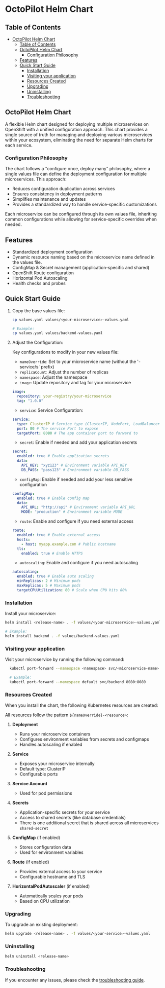 # OctoPilot Helm Chart

## Table of Contents

- [OctoPilot Helm Chart](#octopilot-helm-chart)
  - [Table of Contents](#table-of-contents)
  - [OctoPilot Helm Chart](#octopilot-helm-chart-1)
    - [Configuration Philosophy](#configuration-philosophy)
  - [Features](#features)
  - [Quick Start Guide](#quick-start-guide)
    - [Installation](#installation)
    - [Visiting your application](#visiting-your-application)
    - [Resources Created](#resources-created)
    - [Upgrading](#upgrading)
    - [Uninstalling](#uninstalling)
    - [Troubleshooting](#troubleshooting)

## OctoPilot Helm Chart

A flexible Helm chart designed for deploying multiple microservices on OpenShift with a unified configuration approach. This chart provides a single source of truth for managing and deploying various microservices within your ecosystem, eliminating the need for separate Helm charts for each service.

### Configuration Philosophy

The chart follows a "configure once, deploy many" philosophy, where a single values file can define the deployment configuration for multiple microservices. This approach:

- Reduces configuration duplication across services
- Ensures consistency in deployment patterns
- Simplifies maintenance and updates
- Provides a standardized way to handle service-specific customizations

Each microservice can be configured through its own values file, inheriting common configurations while allowing for service-specific overrides when needed.

## Features

- Standardized deployment configuration
- Dynamic resource naming based on the microservice name defined in the values file.
- ConfigMap & Secret management (application-specific and shared)
- OpenShift Route configuration
- Horizontal Pod Autoscaling
- Health checks and probes

## Quick Start Guide

1. Copy the base values file:

   ```bash
   cp values.yaml values/<your-microservice>-values.yaml

   # Example:
   cp values.yaml values/backend-values.yaml
   ```

2. Adjust the Configuration:

   Key configurations to modify in your new values file:

   - `nameOverride`: Set to your microservice name (without the '-service/s' prefix)
   - `replicaCount`: Adjust the number of replicas
   - `namespace`: Adjust the namespace
   - `image`: Update repository and tag for your microservice

   ```yaml
   image:
     repository: your-registry/your-microservice
     tag: "1.0.0"
   ```

   - `service`: Service Configuration:

   ```yaml
   service:
     type: ClusterIP # Service type (ClusterIP, NodePort, LoadBalancer)
     port: 80 # The service Port to expose
     targetPort: 8080 # The app container port to forward to
   ```

   - `secret`: Enable if needed and add your application secrets

   ```yaml
   secret:
     enabled: true # Enable application secrets
     data:
       API_KEY: "xyz123" # Environment variable API_KEY
       DB_PASS: "pass123" # Environment variable DB_PASS
   ```

   - `configMap`: Enable if needed and add your less sensitive configuration

   ```yaml
   configMap:
     enabled: true # Enable config map
     data:
       API_URL: "http://api" # Environment variable API_URL
       MODE: "production" # Environment variable MODE
   ```

   - `route`: Enable and configure if you need external access

   ```yaml
   route:
     enabled: true # Enable external access
     hosts:
       - host: myapp.example.com # Public hostname
     tls:
       enabled: true # Enable HTTPS
   ```

   - `autoscaling`: Enable and configure if you need autoscaling

   ```yaml
   autoscaling:
     enabled: true # Enable auto scaling
     minReplicas: 2 # Minimum pods
     maxReplicas: 5 # Maximum pods
     targetCPUUtilization: 80 # Scale when CPU hits 80%
   ```

### Installation

Install your microservice:

```bash
helm install <release-name> . -f values/<your-microservice>-values.yaml

# Example:
helm install backend . -f values/backend-values.yaml
```

### Visiting your application

Visit your microservice by running the following command:

```bash
  kubectl port-forward --namespace <namespace> svc/<microservice-name> <local-port>:<service-port>

  # Example:
  kubectl port-forward --namespace default svc/backend 8080:8080
```

### Resources Created

When you install the chart, the following Kubernetes resources are created:

All resources follow the pattern `${nameOverride}-<resource>`:

1. **Deployment**

   - Runs your microservice containers
   - Configures environment variables from secrets and configmaps
   - Handles autoscaling if enabled

2. **Service**

   - Exposes your microservice internally
   - Default type: ClusterIP
   - Configurable ports

3. **Service Account**

   - Used for pod permissions

4. **Secrets**

   - Application-specific secrets for your service
   - Access to shared secrets (like database credentials)
   - There is one additional secret that is shared across all microservices `shared-secret`

5. **ConfigMap** (if enabled)

   - Stores configuration data
   - Used for environment variables

6. **Route** (if enabled)

   - Provides external access to your service
   - Configurable hostname and TLS

7. **HorizontalPodAutoscaler** (if enabled)
   - Automatically scales your pods
   - Based on CPU utilization

### Upgrading

To upgrade an existing deployment:

```bash
helm upgrade <release-name> . -f values/<your-service>-values.yaml
```

### Uninstalling

```bash
helm uninstall <release-name>
```

### Troubleshooting

If you encounter any issues, please check the [troubleshooting guide](/troubleshooting.md).
